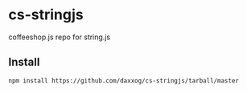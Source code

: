 cs-stringjs
===========

coffeeshop.js repo for string.js

Install
------
```bash
npm install https://github.com/daxxog/cs-stringjs/tarball/master
```